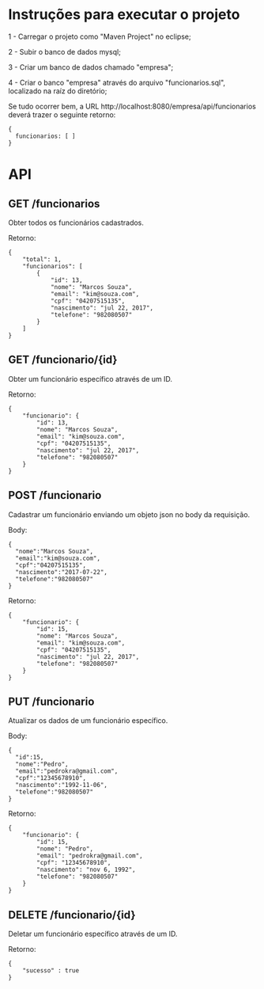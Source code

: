 # Instruções para executar o projeto
1 - Carregar o projeto como "Maven Project" no eclipse; 

2 - Subir o banco de dados mysql;

3 - Criar um banco de dados chamado "empresa";

4 - Criar o banco "empresa" através do arquivo "funcionarios.sql", localizado na raíz do diretório;


Se tudo ocorrer bem, a URL http://localhost:8080/empresa/api/funcionarios deverá trazer o seguinte retorno:
```
{
  funcionarios: [ ]
}
```

# API
## GET /funcionarios
Obter todos os funcionários cadastrados.

Retorno:
```
{
    "total": 1,
    "funcionarios": [
        {
            "id": 13,
            "nome": "Marcos Souza",
            "email": "kim@souza.com",
            "cpf": "04207515135",
            "nascimento": "jul 22, 2017",
            "telefone": "982080507"
        }
    ]
}
```

## GET /funcionario/{id}
Obter um funcionário específico através de um ID.

Retorno:
```
{
    "funcionario": {
        "id": 13,
        "nome": "Marcos Souza",
        "email": "kim@souza.com",
        "cpf": "04207515135",
        "nascimento": "jul 22, 2017",
        "telefone": "982080507"
    }
}
```

## POST /funcionario
Cadastrar um funcionário enviando um objeto json no body da requisição.

Body:
```
{
  "nome":"Marcos Souza",
  "email":"kim@souza.com",
  "cpf":"04207515135",
  "nascimento":"2017-07-22",
  "telefone":"982080507"
}
```

Retorno:
```
{
    "funcionario": {
        "id": 15,
        "nome": "Marcos Souza",
        "email": "kim@souza.com",
        "cpf": "04207515135",
        "nascimento": "jul 22, 2017",
        "telefone": "982080507"
    }
}
```

## PUT /funcionario
Atualizar os dados de um funcionário específico.

Body:
```
{
  "id":15,
  "nome":"Pedro",
  "email":"pedrokra@gmail.com",
  "cpf":"12345678910",
  "nascimento":"1992-11-06",
  "telefone":"982080507"
}
```

Retorno:
```
{
    "funcionario": {
        "id": 15,
        "nome": "Pedro",
        "email": "pedrokra@gmail.com",
        "cpf": "12345678910",
        "nascimento": "nov 6, 1992",
        "telefone": "982080507"
    }
}
```

## DELETE /funcionario/{id}
Deletar um funcionário específico através de um ID.

Retorno:
```
{
    "sucesso" : true
}
```
